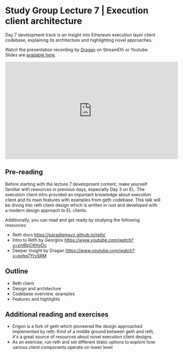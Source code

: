 # Study Group Lecture 7 | Execution client architecture

Day 7 development track is an insight into Ethereum execution layer client codebase, explaining its architecture and highlighting novel approaches. 

Watch the presentation recording by [Dragan](https://twitter.com/rakitadragan) on StreamEth or Youtube. Slides are [available here](https://github.com/eth-protocol-fellows/protocol-studies/blob/main/docs/eps/presentations/week7-dev.pdf). 

<iframe width="560" height="315" src="https://www.youtube.com/embed/ibcsc5cv-vc?si=mTR7ReFUZo3vFtJD" title="YouTube video player" frameborder="0" allow="accelerometer; autoplay; clipboard-write; encrypted-media; gyroscope; picture-in-picture; web-share" referrerpolicy="strict-origin-when-cross-origin" allowfullscreen></iframe>

## Pre-reading

Before starting with the lecture 7 development content, make yourself familiar with resources in previous days, especially Day 3 on EL. The execution client intro provided an important knowledge about execution client and its main features with examples from geth codebase. This talk will be diving into reth client design which is written in rust and developed with a modern design approach to EL clients. 

Additionally, you can read and get ready by studying the following resources:

- Reth docs https://paradigmxyz.github.io/reth/
- Intro to Reth by Georgios https://www.youtube.com/watch?v=zntRpCKHyDc
- Deeper insight by Dragan https://www.youtube.com/watch?v=pxhq7YrySRM

## Outline

- Reth client 
- Design and architecture
- Codebase overview, examples 
- Features and highlights 

## Additional reading and exercises 

- Erigon is a fork of geth which pioneered the design approached implemented by reth. Kind of a middle ground between geth and reth, it's a great source of resources about novel execution client designs
- As an exercise, run reth and set different `DEBUG` options to explore how various client components operate on lower level